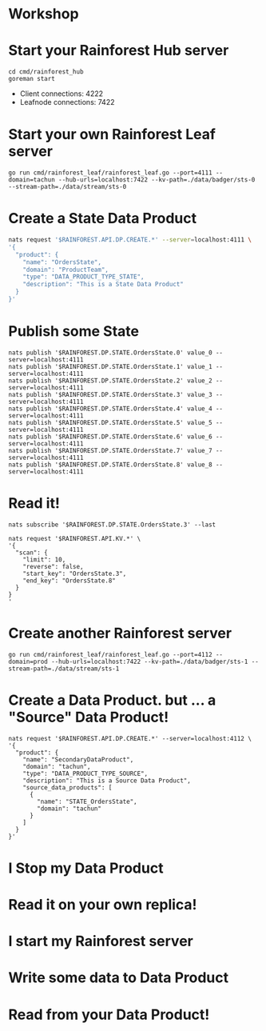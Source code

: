 # Workshop

# Start your Rainforest Hub server
```
cd cmd/rainforest_hub
goreman start
```
* Client connections:   4222
* Leafnode connections: 7422

# Start your own Rainforest Leaf server
```
go run cmd/rainforest_leaf/rainforest_leaf.go --port=4111 --domain=tachun --hub-urls=localhost:7422 --kv-path=./data/badger/sts-0 --stream-path=./data/stream/sts-0
```
# Create a State Data Product
``` bash
nats request '$RAINFOREST.API.DP.CREATE.*' --server=localhost:4111 \
'{
  "product": {
    "name": "OrdersState",
    "domain": "ProductTeam",
    "type": "DATA_PRODUCT_TYPE_STATE",
    "description": "This is a State Data Product"
  }
}'
```
# Publish some State
```
nats publish '$RAINFOREST.DP.STATE.OrdersState.0' value_0 --server=localhost:4111
nats publish '$RAINFOREST.DP.STATE.OrdersState.1' value_1 --server=localhost:4111
nats publish '$RAINFOREST.DP.STATE.OrdersState.2' value_2 --server=localhost:4111
nats publish '$RAINFOREST.DP.STATE.OrdersState.3' value_3 --server=localhost:4111
nats publish '$RAINFOREST.DP.STATE.OrdersState.4' value_4 --server=localhost:4111
nats publish '$RAINFOREST.DP.STATE.OrdersState.5' value_5 --server=localhost:4111
nats publish '$RAINFOREST.DP.STATE.OrdersState.6' value_6 --server=localhost:4111
nats publish '$RAINFOREST.DP.STATE.OrdersState.7' value_7 --server=localhost:4111
nats publish '$RAINFOREST.DP.STATE.OrdersState.8' value_8 --server=localhost:4111
```
# Read it!
```
nats subscribe '$RAINFOREST.DP.STATE.OrdersState.3' --last

nats request '$RAINFOREST.API.KV.*' \
'{
  "scan": {
    "limit": 10,
    "reverse": false,
    "start_key": "OrdersState.3",
    "end_key": "OrdersState.8"
  }
}
'
```

# Create another Rainforest server
```
go run cmd/rainforest_leaf/rainforest_leaf.go --port=4112 --domain=prod --hub-urls=localhost:7422 --kv-path=./data/badger/sts-1 --stream-path=./data/stream/sts-1
```

# Create a Data Product. but ... a "Source" Data Product!
```
nats request '$RAINFOREST.API.DP.CREATE.*' --server=localhost:4112 \
'{
  "product": {
    "name": "SecondaryDataProduct",
    "domain": "tachun",
    "type": "DATA_PRODUCT_TYPE_SOURCE",
    "description": "This is a Source Data Product",
    "source_data_products": [
      {
        "name": "STATE_OrdersState",
        "domain": "tachun"
      }
    ]
  }
}'
```
# I Stop my Data Product


# Read it on your own replica!


# I start my Rainforest server

# Write some data to Data Product

# Read from your Data Product! 